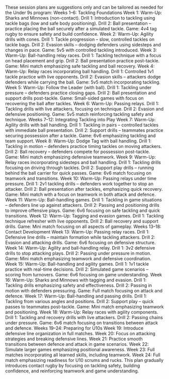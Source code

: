 These session plans are suggestions only and can be tailored as needed for the Under 9s program:
Weeks 1–6: Tackling Foundations
Week 1:
Warm-Up: Sharks and Minnows (non-contact).
Drill 1: Introduction to tackling using tackle bags (low and safe body positioning).
Drill 2: Ball presentation – practice placing the ball securely after a simulated tackle.
Game: 4v4 tag rugby to ensure safety and build confidence.
Week 2:
Warm-Up: Agility drills with cones.
Drill 1: Tackle progression – slow, controlled tackles on tackle bags.
Drill 2: Evasion skills – dodging defenders using sidesteps and changes in pace.
Game: 5v5 with controlled tackling introduced.
Week 3:
Warm-Up: Ball-handling relay races.
Drill 1: Tackling technique with a focus on head placement and grip.
Drill 2: Ball presentation practice post-tackle.
Game: Mini match emphasizing safe tackling and ball recovery.
Week 4:
Warm-Up: Relay races incorporating ball handling.
Drill 1: Controlled 1v1 tackle practice with live opponents.
Drill 2: Evasion skills – attackers dodge defenders while carrying the ball.
Game: 5v5 match incorporating tackling.
Week 5:
Warm-Up: Follow the Leader (with ball).
Drill 1: Tackling under pressure – defenders practice closing gaps.
Drill 2: Ball presentation and support drills post-tackle.
Game: Small-sided games with focus on recovering the ball after tackles.
Week 6:
Warm-Up: Passing relays.
Drill 1: Tackling drills with live attackers, focusing on technique.
Drill 2: Evasion and defensive positioning.
Game: 5v5 match reinforcing tackling safety and technique.
Weeks 7–12: Integrating Tackling into Play
Week 7:
Warm-Up: Agility drills with ball handling.
Drill 1: Tackling in pairs – controlled tackles with immediate ball presentation.
Drill 2: Support drills – teammates practice securing possession after a tackle.
Game: 6v6 emphasizing tackling and team support.
Week 8:
Warm-Up: Dodge Tag with ball handling.
Drill 1: Tackling in motion – defenders practice timing tackles on moving attackers.
Drill 2: Ball recovery – defenders compete for possession post-tackle.
Game: Mini match emphasizing defensive teamwork.
Week 9:
Warm-Up: Relay races incorporating sidesteps and ball handling.
Drill 1: Tackling drills focusing on driving through tackles.
Drill 2: Support play drills – running behind the ball carrier for quick passes.
Game: 6v6 match focusing on teamwork and transitions.
Week 10:
Warm-Up: Passing relays under time pressure.
Drill 1: 2v1 tackling drills – defenders work together to stop an attacker.
Drill 2: Ball presentation after tackles, emphasizing quick recovery.
Game: Mini match with a focus on teamwork in both attack and defence.
Week 11:
Warm-Up: Ball-handling games.
Drill 1: Tackling in game situations – defenders line up against attackers.
Drill 2: Passing and positioning drills to improve offensive plays.
Game: 6v6 focusing on safe tackling and quick transitions.
Week 12:
Warm-Up: Tagging and evasion games.
Drill 1: Tackling technique refresher with live opponents.
Drill 2: Ball recovery and support drills.
Game: Mini match focusing on all aspects of gameplay.
Weeks 13–18: Contact Development
Week 13:
Warm-Up: Passing relay races.
Drill 1: Defensive line drills – maintain formation while tackling attackers.
Drill 2: Evasion and attacking drills.
Game: 6v6 focusing on defensive structure.
Week 14:
Warm-Up: Agility and ball-handling relay.
Drill 1: 3v2 defensive drills to stop attacking plays.
Drill 2: Passing under pressure in motion.
Game: Mini match emphasizing teamwork and defensive coordination.
Week 15:
Warm-Up: Ball-handling and agility games.
Drill 1: 1v1 tackle practice with real-time decisions.
Drill 2: Simulated game scenarios – scoring from turnovers.
Game: 6v6 focusing on game understanding.
Week 16:
Warm-Up: Sharks and Minnows with tagging and evasion.
Drill 1: Tackling drills emphasizing safety and effectiveness.
Drill 2: Passing in motion with defenders pressuring.
Game: Full match focusing on attack and defence.
Week 17:
Warm-Up: Ball-handling and passing drills.
Drill 1: Tackling from various angles and positions.
Drill 2: Support play – quick passes to teammates post-tackle.
Game: Mini match emphasizing teamwork and positioning.
Week 18:
Warm-Up: Relay races with agility components.
Drill 1: Tackling and recovery drills with live attackers.
Drill 2: Passing chains under pressure.
Game: 6v6 match focusing on transitions between attack and defence.
Weeks 19–24: Preparing for U10s
Week 19:
Introduce defensive line organization in full matches.
Week 20:
Focus on attacking strategies and breaking defensive lines.
Week 21:
Practice smooth transitions between defence and attack in game scenarios.
Week 22:
Simulate larger games emphasizing positional awareness.
Week 23:
Full matches incorporating all learned skills, including teamwork.
Week 24:
Full match emphasizing readiness for U10 scrums and rucks.
This plan gradually introduces contact rugby by focusing on tackling safety, building confidence, and reinforcing teamwork and game understanding.